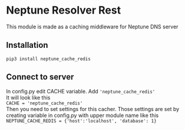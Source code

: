 # Neptune Resolver Rest
This module is made as a caching middleware for Neptune DNS server
## Installation
```pip3 install neptune_cache_redis```
## Connect to server
In config.py edit CACHE variable. Add ```'neptune_cache_redis'```  
It will look like this  
```CACHE = 'neptune_cache_redis'```  
Then you need to set settings for this cacher. Those settings are set by creating variable   in config.py with upper module name like this  
```NEPTUNE_CACHE_REDIS = {'host':'localhost', 'database': 1}```
